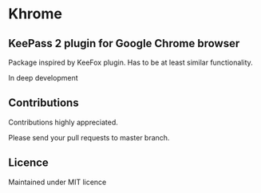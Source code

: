 # Khrome
## KeePass 2 plugin for Google Chrome browser

Package inspired by KeeFox plugin. Has to be at least similar functionality.

In deep development

## Contributions
Contributions highly appreciated.

Please send your pull requests to master branch.

## Licence

Maintained under MIT licence